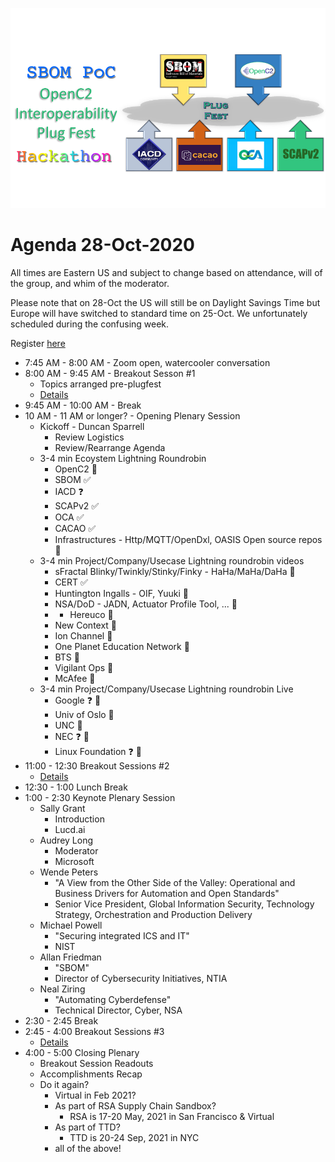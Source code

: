 ![Plugfest](./Plugfest.png)
# Agenda 28-Oct-2020
All times are Eastern US and
subject to change based on
attendance, will of the group,
and whim of the moderator.

Please note that on 28-Oct the US will still be on Daylight Savings Time but Europe will have switched to standard time on 25-Oct. We unfortunately scheduled during the confusing week.

Register [here](https://www.eventbrite.com/e/sbom-poc-openc2-plugfest-hackathon-tickets-124335150783)

* 7:45 AM - 8:00 AM - Zoom open, watercooler conversation
* 8:00 AM - 9:45 AM - Breakout Sesson #1
   - Topics arranged pre-plugfest
   - [Details](./breakouts.md)
* 9:45 AM - 10:00 AM - Break
* 10 AM - 11 AM or longer? - Opening Plenary Session
   - Kickoff - Duncan Sparrell
      * Review Logistics
      * Review/Rearrange Agenda
   - 3-4 min Ecoystem Lightning Roundrobin
      * OpenC2 :construction:
      * SBOM :white_check_mark:
      * IACD :question:
      * SCAPv2 :white_check_mark:
      * OCA :white_check_mark:
      * CACAO :white_check_mark:
      * Infrastructures - Http/MQTT/OpenDxl, OASIS Open source repos :construction:
   - 3-4 min Project/Company/Usecase Lightning roundrobin videos
      * sFractal Blinky/Twinkly/Stinky/Finky - HaHa/MaHa/DaHa :construction:
      * CERT :white_check_mark:
      * Huntington Ingalls - OIF, Yuuki :construction:
      * NSA/DoD - JADN, Actuator Profile Tool, ... :construction:
      * * Hereuco :construction:
      * New Context :construction:
      * Ion Channel :construction:
      * One Planet Education Network  :construction:
      * BTS  :construction:
      * Vigilant Ops :construction:
      * McAfee :construction:
   - 3-4 min Project/Company/Usecase Lightning roundrobin Live
      * Google :question: :information_desk_person:
      * Univ of Oslo :information_desk_person:
      * UNC :information_desk_person:
      * NEC :question: :information_desk_person:
      * Linux Foundation :question: :information_desk_person:
* 11:00 - 12:30 Breakout Sessions #2
   - [Details](./breakouts.md)
* 12:30 - 1:00 Lunch Break
* 1:00 - 2:30 Keynote Plenary Session
   - Sally Grant
      * Introduction
      * Lucd.ai
   - Audrey Long
      * Moderator
      * Microsoft
   - Wende Peters
      * "A View from the Other Side of the Valley:  Operational and Business Drivers for Automation and Open Standards"
      * Senior Vice President, Global Information Security, Technology Strategy, Orchestration and Production Delivery
   - Michael Powell
      * "Securing integrated ICS and IT"
      * NIST
   - Allan Friedman
      * "SBOM"
      * Director of Cybersecurity Initiatives, NTIA
   - Neal Ziring
      * "Automating Cyberdefense"
      * Technical Director, Cyber, NSA
* 2:30 - 2:45 Break
* 2:45 - 4:00 Breakout Sessions #3
    - [Details](./breakouts.md)
* 4:00 - 5:00 Closing Plenary
   - Breakout Session Readouts
   - Accomplishments Recap
   - Do it again?
      * Virtual in Feb 2021?
      * As part of RSA Supply Chain Sandbox?
         - RSA is 17-20 May, 2021 in San Francisco & Virtual
      * As part of TTD?
         - TTD is 20-24 Sep, 2021 in NYC
      * all of the above!
